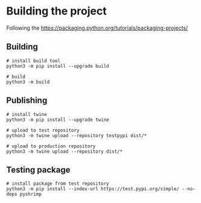 # Building the project

Following the https://packaging.python.org/tutorials/packaging-projects/

## Building

```shell
# install build tool
python3 -m pip install --upgrade build

# build
python3 -m build
```

## Publishing

```shell
# install twine
python3 -m pip install --upgrade twine

# upload to test repository
python3 -m twine upload --repository testpypi dist/*

# upload to production repository
python3 -m twine upload --repository dist/*
```

## Testing package

```shell
# install package from test repository
python3 -m pip install --index-url https://test.pypi.org/simple/ --no-deps pyshrimp
```